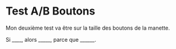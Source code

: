 # Test A/B Boutons

Mon deuxième test va être sur la taille des boutons de la manette.

Si ____, alors _____, parce que ______.